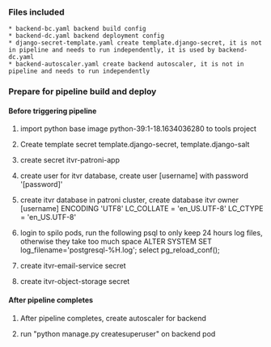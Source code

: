 ### Files included
    * backend-bc.yaml backend build config
    * backend-dc.yaml backend deployment config
    * django-secret-template.yaml create template.django-secret, it is not in pipeline and needs to run independently, it is used by backend-dc.yaml
    * backend-autoscaler.yaml create backend autoscaler, it is not in pipeline and needs to run independently

### Prepare for pipeline build and deploy

#### Before triggering pipeline

1. import python base image python-39:1-18.1634036280 to tools project

2. Create template secret template.django-secret, template.django-salt

3. create secret itvr-patroni-app

4. create user for itvr database, create user [username] with password '[password]'

5. create itvr database in patroni cluster, create database itvr owner [username] ENCODING 'UTF8' LC_COLLATE = 'en_US.UTF-8' LC_CTYPE = 'en_US.UTF-8'

6. login to spilo pods, run the following psql to only keep 24 hours log files, otherwise they take too much space
    ALTER SYSTEM SET log_filename='postgresql-%H.log';
    select pg_reload_conf();

7. create itvr-email-service secret

8. create itvr-object-storage secret

#### After pipeline completes

1. After pipeline completes, create autoscaler for backend

2. run "python manage.py createsuperuser" on backend pod